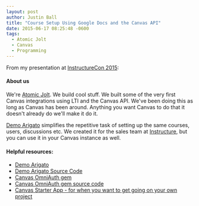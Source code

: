 ```yaml
---
layout: post
author: Justin Ball
title: "Course Setup Using Google Docs and the Canvas API"
date: 2015-06-17 08:25:48 -0600
tags:
  - Atomic Jolt
  - Canvas
  - Programming
---
```


<p>From my presentation at <a href="http://www.canvaslms.com/news/instructurecon/">InstructureCon 2015</a>:</p>

<h4>About us</h4>
<p>We're <a href="http://www.atomicjolt.com/c/canvas-landing.html">Atomic Jolt</a>. We build cool stuff. We built some of the very first Canvas integrations using LTI and the Canvas API. We've been doing this as long as Canvas has been around. Anything you want Canvas to do that it doesn't already do we'll make it do it.</p>

<a href="http://demoarigato.herokuapp.com/">Demo Arigato</a> simplifies the repetitive task of setting up the same courses, users, discussions etc. We created it for the sales team at <a href="http://www.instructure.com/">Instructure</a>, but you can use it in your Canvas instance as well.

<h4>Helpful resources:</h4>
<ul>
 <li><a href="http://demoarigato.herokuapp.com/">Demo Arigato</a></li>
 <li><a href="https://github.com/atomicjolt/demo_arigato">Demo Arigato Source Code</a></li>
 <li><a href="https://rubygems.org/gems/omniauth-canvas/versions/0.1.0">Canvas OmniAuth gem</a></li>
 <li><a href="https://github.com/atomicjolt/omniauth-canvas">Canvas OmniAuth gem source code</a></li>
 <li><a href="https://github.com/atomicjolt/canvas_starter_app">Canvas Starter App - for when you want to get going on your own project</a></li>
</ul>
